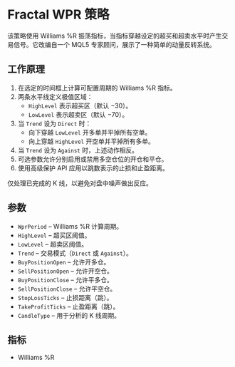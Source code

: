 # Fractal WPR 策略

该策略使用 Williams %R 振荡指标，当指标穿越设定的超买和超卖水平时产生交易信号。它改编自一个 MQL5 专家顾问，展示了一种简单的动量反转系统。

## 工作原理

1. 在选定的时间框上计算可配置周期的 Williams %R 指标。
2. 两条水平线定义极值区域：
   - `HighLevel` 表示超买区（默认 −30）。
   - `LowLevel` 表示超卖区（默认 −70）。
3. 当 `Trend` 设为 `Direct` 时：
   - 向下穿越 `LowLevel` 开多单并平掉所有空单。
   - 向上穿越 `HighLevel` 开空单并平掉所有多单。
4. 当 `Trend` 设为 `Against` 时，上述动作相反。
5. 可选参数允许分别启用或禁用多空仓位的开仓和平仓。
6. 使用高级保护 API 应用以跳数表示的止损和止盈距离。

仅处理已完成的 K 线，以避免对盘中噪声做出反应。

## 参数

- `WprPeriod` – Williams %R 计算周期。
- `HighLevel` – 超买区阈值。
- `LowLevel` – 超卖区阈值。
- `Trend` – 交易模式（`Direct` 或 `Against`）。
- `BuyPositionOpen` – 允许开多仓。
- `SellPositionOpen` – 允许开空仓。
- `BuyPositionClose` – 允许平多仓。
- `SellPositionClose` – 允许平空仓。
- `StopLossTicks` – 止损距离（跳）。
- `TakeProfitTicks` – 止盈距离（跳）。
- `CandleType` – 用于分析的 K 线周期。

## 指标

- Williams %R


